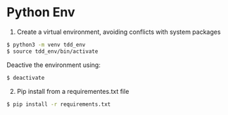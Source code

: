 # Python Env

1. Create a virtual environment, avoiding conflicts with system packages
```sh
$ python3 -m venv tdd_env
$ source tdd_env/bin/activate
```
Deactive the environment using:
```sh
$ deactivate
```

2. Pip install from a requirementes.txt file
```sh
$ pip install -r requirements.txt
```


